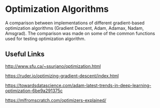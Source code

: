 # Optimization Algorithms
A comparison between implementations of different gradient-based optimization algorithms (Gradient Descent, Adam, Adamax, Nadam, Amsgrad).
The comparison was made on some of the common functions used for testing optimization algorithm.

## Useful Links

http://www.sfu.ca/~ssurjano/optimization.html

https://ruder.io/optimizing-gradient-descent/index.html

https://towardsdatascience.com/adam-latest-trends-in-deep-learning-optimization-6be9a291375c

https://mlfromscratch.com/optimizers-explained/
